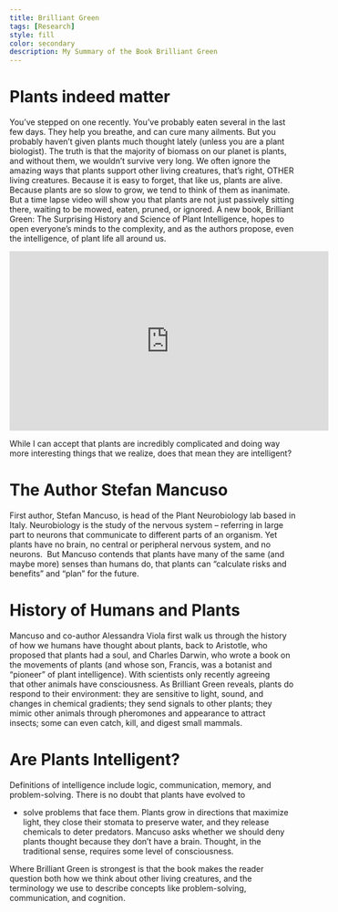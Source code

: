 ```yaml
---
title: Brilliant Green
tags: [Research]
style: fill
color: secondary
description: My Summary of the Book Brilliant Green
---
```


# Plants indeed matter
You’ve stepped on one recently. You’ve probably eaten several in the last few days. They help you breathe, and can cure many ailments. But you probably haven’t given plants much thought lately (unless you are a plant biologist). The truth is that the majority of biomass on our planet is plants, and without them, we wouldn’t survive very long. We often ignore the amazing ways that plants support other living creatures, that’s right, OTHER living creatures. Because it is easy to forget, that like us, plants are alive.
Because plants are so slow to grow, we tend to think of them as inanimate. But a time lapse video will show you that plants are not just passively sitting there, waiting to be mowed, eaten, pruned, or ignored. A new book, Brilliant Green: The Surprising History and Science of Plant Intelligence, hopes to open everyone’s minds to the complexity, and as the authors propose, even the intelligence, of plant life all around us.

<iframe width="560" height="315" src="https://www.youtube.com/embed/3nRVZPJdXOo" frameborder="0" allow="accelerometer; autoplay; encrypted-media; gyroscope; picture-in-picture" allowfullscreen></iframe>

While I can accept that plants are incredibly complicated and doing way more interesting things that we realize, does that mean they are intelligent?

# The Author Stefan Mancuso

First author, Stefan Mancuso, is head of the Plant Neurobiology lab based in Italy. Neurobiology is the study of the nervous system – referring in large part to neurons that communicate to different parts of an organism. Yet plants have no brain, no central or peripheral nervous system, and no neurons.  But Mancuso contends that plants have many of the same (and maybe more) senses than humans do, that plants can “calculate risks and benefits” and “plan” for the future.

# History of Humans and Plants

Mancuso and co-author Alessandra Viola first walk us through the history of how we humans have thought about plants, back to Aristotle, who proposed that plants had a soul, and Charles Darwin, who wrote a book on the movements of plants (and whose son, Francis, was a botanist and “pioneer” of plant intelligence). With scientists only recently agreeing that other animals have consciousness.
As Brilliant Green reveals, plants do respond to their environment: they are sensitive to light, sound, and changes in chemical gradients; they send signals to other plants; they mimic other animals through pheromones and appearance to attract insects; some can even catch, kill, and digest small mammals.

# Are Plants Intelligent?

Definitions of intelligence include logic, communication, memory, and problem-solving. There is no doubt that plants have evolved to
- solve problems that face them. Plants grow in directions that maximize light, they close their stomata to preserve water, and they release chemicals to deter predators.
Mancuso asks whether we should deny plants thought because they don’t have a brain. Thought, in the traditional sense, requires some level of consciousness.

Where Brilliant Green is strongest is that the book makes the reader question both how we think about other living creatures, and the terminology we use to describe concepts like problem-solving, communication, and cognition. 
